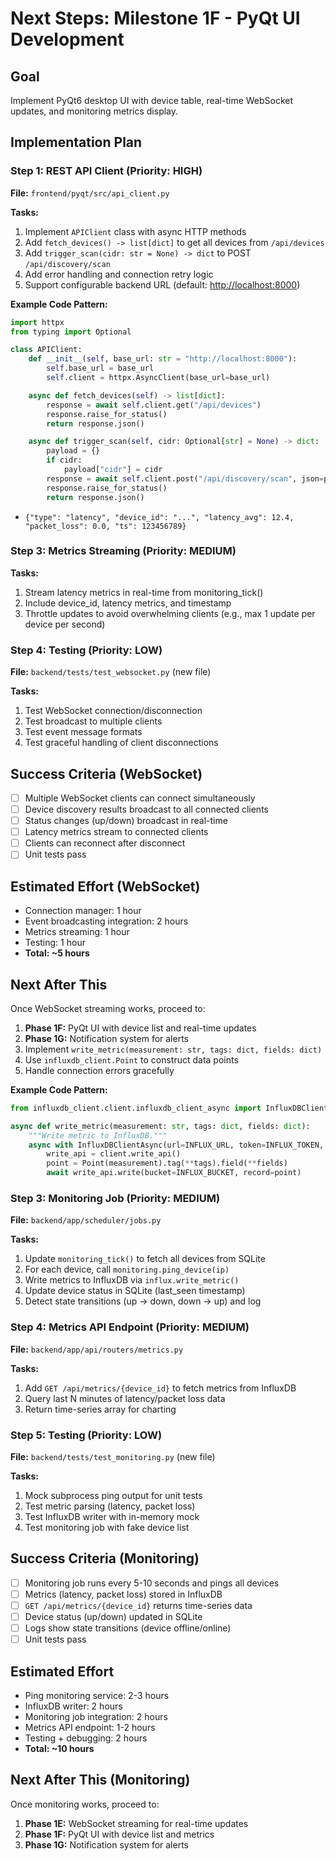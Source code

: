 # Next Steps: Milestone 1F - PyQt UI Development

## Goal

Implement PyQt6 desktop UI with device table, real-time WebSocket updates, and monitoring metrics display.

## Implementation Plan

### Step 1: REST API Client (Priority: HIGH)

**File:** `frontend/pyqt/src/api_client.py`

**Tasks:**

1. Implement `APIClient` class with async HTTP methods
2. Add `fetch_devices() -> list[dict]` to get all devices from `/api/devices`
3. Add `trigger_scan(cidr: str = None) -> dict` to POST `/api/discovery/scan`
4. Add error handling and connection retry logic
5. Support configurable backend URL (default: <http://localhost:8000>)

**Example Code Pattern:**

```python
import httpx
from typing import Optional

class APIClient:
    def __init__(self, base_url: str = "http://localhost:8000"):
        self.base_url = base_url
        self.client = httpx.AsyncClient(base_url=base_url)

    async def fetch_devices(self) -> list[dict]:
        response = await self.client.get("/api/devices")
        response.raise_for_status()
        return response.json()

    async def trigger_scan(self, cidr: Optional[str] = None) -> dict:
        payload = {}
        if cidr:
            payload["cidr"] = cidr
        response = await self.client.post("/api/discovery/scan", json=payload)
        response.raise_for_status()
        return response.json()
```

- `{"type": "latency", "device_id": "...", "latency_avg": 12.4, "packet_loss": 0.0, "ts": 123456789}`

### Step 3: Metrics Streaming (Priority: MEDIUM)

**Tasks:**

1. Stream latency metrics in real-time from monitoring_tick()
2. Include device_id, latency metrics, and timestamp
3. Throttle updates to avoid overwhelming clients (e.g., max 1 update per device per second)

### Step 4: Testing (Priority: LOW)

**File:** `backend/tests/test_websocket.py` (new file)

**Tasks:**

1. Test WebSocket connection/disconnection
2. Test broadcast to multiple clients
3. Test event message formats
4. Test graceful handling of client disconnections

## Success Criteria (WebSocket)

- [ ] Multiple WebSocket clients can connect simultaneously
- [ ] Device discovery results broadcast to all connected clients
- [ ] Status changes (up/down) broadcast in real-time
- [ ] Latency metrics stream to connected clients
- [ ] Clients can reconnect after disconnect
- [ ] Unit tests pass

## Estimated Effort (WebSocket)

- Connection manager: 1 hour
- Event broadcasting integration: 2 hours
- Metrics streaming: 1 hour
- Testing: 1 hour
- **Total: ~5 hours**

## Next After This

Once WebSocket streaming works, proceed to:

1. **Phase 1F:** PyQt UI with device list and real-time updates
2. **Phase 1G:** Notification system for alerts
3. Implement `write_metric(measurement: str, tags: dict, fields: dict)`
4. Use `influxdb_client.Point` to construct data points
5. Handle connection errors gracefully

**Example Code Pattern:**

```python
from influxdb_client.client.influxdb_client_async import InfluxDBClientAsync

async def write_metric(measurement: str, tags: dict, fields: dict):
    """Write metric to InfluxDB."""
    async with InfluxDBClientAsync(url=INFLUX_URL, token=INFLUX_TOKEN, org=INFLUX_ORG) as client:
        write_api = client.write_api()
        point = Point(measurement).tag(**tags).field(**fields)
        await write_api.write(bucket=INFLUX_BUCKET, record=point)
```

### Step 3: Monitoring Job (Priority: MEDIUM)

**File:** `backend/app/scheduler/jobs.py`

**Tasks:**

1. Update `monitoring_tick()` to fetch all devices from SQLite
2. For each device, call `monitoring.ping_device(ip)`
3. Write metrics to InfluxDB via `influx.write_metric()`
4. Update device status in SQLite (last_seen timestamp)
5. Detect state transitions (up → down, down → up) and log

### Step 4: Metrics API Endpoint (Priority: MEDIUM)

**File:** `backend/app/api/routers/metrics.py`

**Tasks:**

1. Add `GET /api/metrics/{device_id}` to fetch metrics from InfluxDB
2. Query last N minutes of latency/packet loss data
3. Return time-series array for charting

### Step 5: Testing (Priority: LOW)

**File:** `backend/tests/test_monitoring.py` (new file)

**Tasks:**

1. Mock subprocess ping output for unit tests
2. Test metric parsing (latency, packet loss)
3. Test InfluxDB writer with in-memory mock
4. Test monitoring job with fake device list

## Success Criteria (Monitoring)

- [ ] Monitoring job runs every 5-10 seconds and pings all devices
- [ ] Metrics (latency, packet loss) stored in InfluxDB
- [ ] `GET /api/metrics/{device_id}` returns time-series data
- [ ] Device status (up/down) updated in SQLite
- [ ] Logs show state transitions (device offline/online)
- [ ] Unit tests pass

## Estimated Effort

- Ping monitoring service: 2-3 hours
- InfluxDB writer: 2 hours
- Monitoring job integration: 2 hours
- Metrics API endpoint: 1-2 hours
- Testing + debugging: 2 hours
- **Total: ~10 hours**

## Next After This (Monitoring)

Once monitoring works, proceed to:

1. **Phase 1E:** WebSocket streaming for real-time updates
2. **Phase 1F:** PyQt UI with device list and metrics
3. **Phase 1G:** Notification system for alerts
